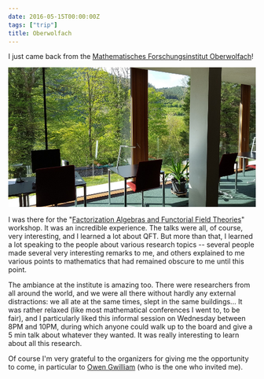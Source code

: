 ```yaml
---
date: 2016-05-15T00:00:00Z
tags: ["trip"]
title: Oberwolfach
---
```


I just came back from the [Mathematisches Forschungsinstitut Oberwolfach](https://www.mfo.de/)!


![The library](./mfo.jpg)

I was there for the "[Factorization Algebras and Functorial Field Theories](https://www.mfo.de/occasion/1619/www_view)" workshop. It was an incredible experience. The talks were all, of course, very interesting, and I learned a lot about QFT. But more than that, I learned a lot speaking to the people about various research topics -- several people made several very interesting remarks to me, and others explained to me various points to mathematics that had remained obscure to me until this point.

The ambiance at the institute is amazing too. There were researchers from all around the world, and we were all there without hardly any external distractions: we all ate at the same times, slept in the same buildings... It was rather relaxed (like most mathematical conferences I went to, to be fair), and I particularly liked this informal session on Wednesday between 8PM and 10PM, during which anyone could walk up to the board and give a 5 min talk about whatever they wanted. It was really interesting to learn about all this research.

Of course I'm very grateful to the organizers for giving me the opportunity to come, in particular to [Owen Gwilliam](http://people.mpim-bonn.mpg.de/gwilliam/) (who is the one who invited me).
